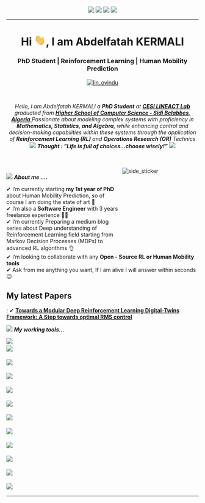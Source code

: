 
<br>

<p align="left"> 

 </p>
 <p align="center">
<img src="https://img.shields.io/badge/Age-24-blue" />
  <img src="https://img.shields.io/badge/Focus-Reinforcement%20Learning-brightgreen" />
  <img src="https://img.shields.io/badge/Lives-France-success" />
  <img src="https://img.shields.io/badge/Languages-English%20%26%20French%20%26%20Arabic-brightgreen" />
</p>
<hr>
<h1 align="center">Hi <img src="https://raw.githubusercontent.com/ABSphreak/ABSphreak/master/gifs/Hi.gif" width="30px">, I am Abdelfatah KERMALI </h1>
<h3 align="center">PhD Student | Reinforcement Learning | Human Mobility Prediction </h3>
<p align="center">
<a href="https://www.linkedin.com/in/abdelfatah-kermali-959661179/" target="blank"><img align="center" src="https://cdn-icons-png.flaticon.com/256/174/174857.png" alt="lin_ovindu" height="30" width="40" /></a>  
</p>
</p>

<p align="center">
  <img href="https://github.com/youcefker/youcefker/assets/57765144/6fa89cf5-65b6-422e-a38a-f4c805be17f6"/>

</p>

<p align="center">
  <em>
    Hello, I am Abdelfatah KERMALI a <b>PhD Student</b> at <a href="https://lineact.cesi.fr/" target="blank"><b>CESI LINEACT Lab</b></a> graduated from <a href="https://www.esi-sba.dz/"> <b>Higher School of Computer Science - Sidi Belabbes, Algeria</b> </a>
   Passionate about modeling complex systems with proficiency in <b>Mathematics, Statistics, and Algebra</b>, while enhancing control and decision-making capabilities within these systems through the application of <b>Reinforcement Learning (RL)</b> and <b>Operations Research (OR)</b> Technics
  </em> 
  <br>
  <img src="https://media.giphy.com/media/gH3LO09IOiZIqePwv9/giphy.gif" width="50" /> <b><i align="center">Thought : "Life is full of choices…choose wisely!”</i></b> <img src="https://media.giphy.com/media/qjqUcgIyRjsl2/giphy.gif" width="50" />
</p>
<br><br>
<img align="right" width=200px height=200px alt="side_sticker" src="https://media.giphy.com/media/TEnXkcsHrP4YedChhA/giphy.gif" />

<img src="https://media.giphy.com/media/iY8CRBdQXODJSCERIr/giphy.gif" width="30px">&nbsp;***About me ....***

✔ I’m currently starting <b>my 1st year of PhD</b> about Human Mobility Prediction, so of course I am doing the state of art 📜 <br>
✔ I’m also a <b>Software Engineer</b> with 3 years freelance experience 🧑‍💻
 <br>
✔ I’m currently Preparing a medium blog series about Deep understanding of Reinforcement Learning field starting from Markov Decision Processes (MDPs) to advanced RL algorithms 👌 <br>
✔ I’m looking to collaborate with any **Open - Source RL or Human Mobility tools**<br>
✔ Ask from me anything you want, If I am alive I will answer within seconds 😉<br>

<h2> My latest Papers </h2>: 
✔ <a href="https://scholar.google.com/citations?view_op=view_citation&hl=fr&user=cE-g7zgAAAAJ&citation_for_view=cE-g7zgAAAAJ:u-x6o8ySG0sC"><b>Towards a Modular Deep Reinforcement Learning Digital-Twins Framework: A Step towards optimal RMS control</b></a> </br>
 

<img src="https://media.giphy.com/media/iY8CRBdQXODJSCERIr/giphy.gif" width="30px">&nbsp;***My working tools...***
<p align="left">
  
  <code><img height="50" src="https://e7.pngegg.com/pngimages/713/558/png-clipart-computer-icons-pro-git-github-logo-text-logo-thumbnail.png"></code>
  <code> <img height="50" src="https://s3.dualstack.us-east-2.amazonaws.com/pythondotorg-assets/media/community/logos/python-logo-only.png"> </code>
  <code> <img height="50" src="https://www.vectorlogo.zone/logos/java/java-ar21.svg"> </code>
  <code> <img height="50" src="https://www.vectorlogo.zone/logos/jupyter/jupyter-ar21.svg"> </code>
  <code> <img height="50" src="https://www.vectorlogo.zone/logos/mysql/mysql-ar21.svg"> </code>
  <code> <img height="50" src="https://upload.wikimedia.org/wikipedia/commons/thumb/e/ed/Pandas_logo.svg/768px-Pandas_logo.svg.png"> </code>
  <code> <img height="50" src="https://www.vectorlogo.zone/logos/pocoo_flask/pocoo_flask-ar21.svg"> </code>
  <code> <img height="50" src="https://www.vectorlogo.zone/logos/numpy/numpy-ar21.svg"> </code>
  <code> <img height="50" src="https://www.vectorlogo.zone/logos/reactjs/reactjs-ar21.svg"> </code>
  <code> <img height="50" src="https://www.vectorlogo.zone/logos/javascript/javascript-ar21.svg"> </code>
  <code> <img height="50" src="https://seeklogo.com/images/S/scikit-learn-logo-8766D07E2E-seeklogo.com.png"> </code>
  <code> <img height="50" src="https://www.vectorlogo.zone/logos/tensorflow/tensorflow-ar21.svg"> </code>
  <hr>
  <p align="center">

